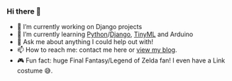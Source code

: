 ### Hi there 👋

- 🔭 I’m currently working on Django projects
- 🌱 I’m currently learning [Python](https://2019.pycon-au.org/talks/using-comedy-as-an-excuse-to-play-with-python-programmed-microcontrollers)/[Django](https://2018.pycon-au.org/talks/44482-a-travellers-guide-to-mapping-technologies-in-django/), [TinyML](https://vimeo.com/478495680) and Arduino
- 💬 Ask me about anything I could help out with!
- 📫 How to reach me: contact me here or [view my blog](https://ajosephau.github.io/).
- 🎮 Fun fact: huge Final Fantasy/Legend of Zelda fan! I even have a Link costume 😅.
